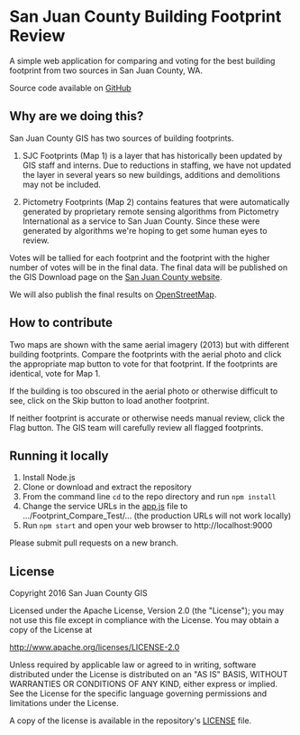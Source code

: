 # San Juan County Building Footprint Review

A simple web application for comparing and voting for the best building
footprint from two sources in San Juan County, WA.

Source code available on [GitHub](http://github.com/sjcgis/footprint-review)

## Why are we doing this?

San Juan County GIS has two sources of building footprints.

1.  SJC Footprints (Map 1) is a layer that has historically been updated by GIS
    staff and interns. Due to reductions in staffing, we have not updated the layer
    in several years so new buildings, additions and demolitions may not be
    included.

2.  Pictometry Footprints (Map 2) contains features that were automatically
    generated by proprietary remote sensing algorithms from Pictometry International
    as a service to San Juan County. Since these were generated by algorithms we're
    hoping to get some human eyes to review.

Votes will be tallied for each footprint and the footprint with the higher
number of votes will be in the final data. The final data will be published
on the GIS Download page on the [San Juan County website](http://sanjuanco.com).

We will also publish the final results on [OpenStreetMap](http://openstreetmap.org).

## How to contribute

Two maps are shown with the same aerial imagery (2013) but with different building
footprints. Compare the footprints with the aerial photo and click the
appropriate map button to vote for that footprint. If the footprints are
identical, vote for Map 1.

If the building is too obscured in the aerial photo or otherwise difficult to
see, click on the Skip button to load another footprint.

If neither footprint is accurate or otherwise needs manual review, click the
Flag button. The GIS team will carefully review all flagged footprints.

## Running it locally

1. Install Node.js
2. Clone or download and extract the repository
3. From the command line `cd` to the repo directory and run `npm install`
4. Change the service URLs in the [app.js](https://github.com/SJCGIS/footprint-review/blob/master/app.js#L44) file to .../Footprint_Compare_Test/... (the production URLs will not work locally)
5. Run `npm start` and open your web browser to http://localhost:9000

Please submit pull requests on a new branch.

## License

Copyright 2016 San Juan County GIS

Licensed under the Apache License, Version 2.0 (the "License");
you may not use this file except in compliance with the License.
You may obtain a copy of the License at

   <http://www.apache.org/licenses/LICENSE-2.0>

Unless required by applicable law or agreed to in writing, software
distributed under the License is distributed on an "AS IS" BASIS,
WITHOUT WARRANTIES OR CONDITIONS OF ANY KIND, either express or implied.
See the License for the specific language governing permissions and
limitations under the License.

A copy of the license is available in the repository's [LICENSE](https://raw.github.com/sjcgis/footprint-review/master/LICENSE) file.
